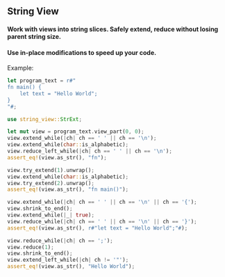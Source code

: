  ## String View

 #### Work with views into string slices. Safely extend, reduce without losing parent string size.

 #### Use in-place modifications to speed up your code.

 Example:

 ```rust
 let program_text = r#"
 fn main() {
     let text = "Hello World";
 }
 "#;

 use string_view::StrExt;

 let mut view = program_text.view_part(0, 0);
 view.extend_while(|ch| ch == ' ' || ch == '\n');
 view.extend_while(char::is_alphabetic);
 view.reduce_left_while(|ch| ch == ' ' || ch == '\n');
 assert_eq!(view.as_str(), "fn");

 view.try_extend(1).unwrap();
 view.extend_while(char::is_alphabetic);
 view.try_extend(2).unwrap();
 assert_eq!(view.as_str(), "fn main()");

 view.extend_while(|ch| ch == ' ' || ch == '\n' || ch == '{');
 view.shrink_to_end();
 view.extend_while(|_| true);
 view.reduce_while(|ch| ch == ' ' || ch == '\n' || ch == '}');
 assert_eq!(view.as_str(), r#"let text = "Hello World";"#);
 
 view.reduce_while(|ch| ch == ';');
 view.reduce(1);
 view.shrink_to_end();
 view.extend_left_while(|ch| ch != '"');
 assert_eq!(view.as_str(), "Hello World");
 ```
